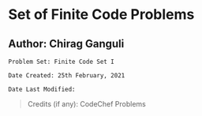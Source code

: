 # Set of Finite Code Problems

## Author: Chirag Ganguli

```
Problem Set: Finite Code Set I

Date Created: 25th February, 2021

Date Last Modified: 
```

> Credits (if any): CodeChef Problems
